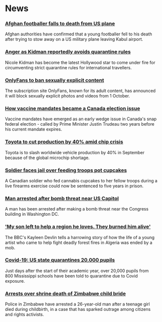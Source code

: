 # News
### [Afghan footballer falls to death from US plane](https://www.bbc.com/news/world-asia-58272740)
Afghan authorities have confirmed that a young footballer fell to his death after trying to stow away on a US military plane leaving Kabul airport.
### [Anger as Kidman reportedly avoids quarantine rules](https://www.bbc.com/news/world-asia-58270417)
Nicole Kidman has become the latest Hollywood star to come under fire for circumventing strict quarantine rules for international travellers.
### [OnlyFans to ban sexually explicit content](https://www.bbc.com/news/business-58273914)
The subscription site OnlyFans, known for its adult content, has announced it will block sexually explicit photos and videos from 1 October. 
### [How vaccine mandates became a Canada election issue](https://www.bbc.com/news/world-us-canada-58264006)
Vaccine mandates have emerged as an early wedge issue in Canada's snap federal election - called by Prime Minister Justin Trudeau two years before his current mandate expires. 
### [Toyota to cut production by 40% amid chip crisis](https://www.bbc.com/news/business-58266794)
Toyota is to slash worldwide vehicle production by 40% in September because of the global microchip shortage.
### [Soldier faces jail over feeding troops pot cupcakes](https://www.bbc.com/news/world-us-canada-58176125)
A Canadian soldier who fed cannabis cupcakes to her fellow troops during a live firearms exercise could now be sentenced to five years in prison.
### [Man arrested after bomb threat near US Capitol](https://www.bbc.com/news/world-us-canada-58273778)
A man has been arrested after making a bomb threat near the Congress building in Washington DC.
### ['My son left to help a region he loves. They burned him alive'](https://www.bbc.com/news/world-africa-58260855)
The BBC's Kayleen Devlin tells a harrowing story of how the life of a young artist who came to help fight deadly forest fires in Algeria was ended by a mob.
### [Covid-19: US state quarantines 20,000 pupils](https://www.bbc.com/news/world-us-canada-58272083)
Just days after the start of their academic year, over 20,000 pupils from 800 Mississippi schools have been told to quarantine due to Covid exposure.
### [Arrests over shrine death of Zimbabwe child bride](https://www.bbc.com/news/world-africa-58270976)
Police in Zimbabwe have arrested a 26-year-old man after a teenage girl died during childbirth, in a case that has sparked outrage among citizens and rights activists.
